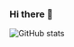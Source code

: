 ### Hi there 👋
![GitHub stats](https://github-readme-stats.vercel.app/api?username=iorin0225&count_private=true&show_icons=true&theme=radical)

<!--
**Iorin0225/Iorin0225** is a ✨ _special_ ✨ repository because its `README.md` (this file) appears on your GitHub profile.

Here are some ideas to get you started:

- 🔭 I’m currently working on ...
- 🌱 I’m currently learning ...
- 👯 I’m looking to collaborate on ...
- 🤔 I’m looking for help with ...
- 💬 Ask me about ...
- 📫 How to reach me: ...
- 😄 Pronouns: ...
- ⚡ Fun fact: ...
-->
